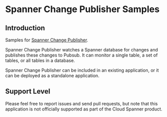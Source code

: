 # Spanner Change Publisher Samples

## Introduction
Samples for [Spanner Change Publisher](https://github.com/cloudspannerecosystem/spanner-change-watcher/tree/master/google-cloud-spanner-change-publisher).

Spanner Change Publisher watches a Spanner database for changes and publishes
these changes to Pubsub. It can monitor a single table, a set of tables, or all
tables in a database.

Spanner Change Publisher can be included in an existing application, or it can
be deployed as a standalone application.

## Support Level
Please feel free to report issues and send pull requests, but note that this
application is not officially supported as part of the Cloud Spanner product.
